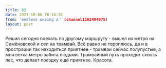 ```yaml
---
title: 83
date: 2021-10-06 16:16:31
from: 'endless шизing ⍼' (channel1162404975)
layout: post
---
```


Решил сегодня поехать по другому маршруту - вышел из метро на Семёновской и сел на трамвай. Всё равно не тороплюсь, да и в прострации так находиться приятнее - трамваи сейчас полупустые, а моя ветка метро забита людьми. Трамвайный путь проходит сквозь лес, что делает поездку ещё приятнее. 
Красота.
